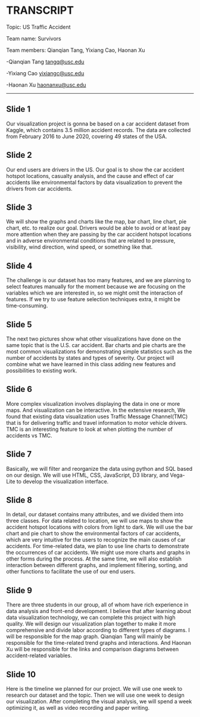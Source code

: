 # TRANSCRIPT

Topic: US Traffic Accident

Team name: Survivors

Team members: Qianqian Tang, Yixiang Cao, Haonan Xu


-Qianqian Tang <tangq@usc.edu>

-Yixiang Cao <yixiangc@usc.edu>

-Haonan Xu <haonanxu@usc.edu>

---

## Slide 1
Our visualization project is gonna be based on a car accident dataset from Kaggle, which contains 3.5 million accident records. The data are collected from February 2016 to June 2020, covering 49 states of the USA.
## Slide 2
Our end users are drivers in the US. Our goal is to show the car accident hotspot locations, casualty analysis, and the cause and effect of car accidents like environmental factors by data visualization to prevent the drivers from car accidents.
## Slide 3
We will show the graphs and charts like the map, bar chart, line chart, pie chart, etc. to realize our goal. Drivers would be able to avoid or at least pay more attention when they are passing by the car accident hotspot locations and in adverse environmental conditions that are related to pressure, visibility, wind direction, wind speed, or something like that.
## Slide 4
The challenge is our dataset has too many features, and we are planning to select features manually for the moment because we are focusing on the variables which we are interested in, so we might omit the interaction of features. If we try to use feature selection techniques extra, it might be time-consuming.
## Slide 5
The next two pictures show what other visualizations have done on the same topic that is the U.S. car accident. Bar charts and pie charts are the most common visualizations for demonstrating simple statistics such as the number of accidents by states and types of severity. Our project will combine what we have learned in this class adding new features and possibilities to existing work.
## Slide 6
More complex visualization involves displaying the data in one or more maps. And visualization can be interactive. In the extensive research, We found that existing data visualization uses Traffic Message Channel(TMC) that is for delivering traffic and travel information to motor vehicle drivers. TMC is an interesting feature to look at when plotting the number of accidents vs TMC. 
## Slide 7
Basically, we will filter and reorganize the data using python and SQL based on our design. We will use HTML, CSS, JavaScript, D3 library, and Vega-Lite to develop the visualization interface.
## Slide 8
In detail, our dataset contains many attributes, and we divided them into three classes. For data related to location, we will use maps to show the accident hotspot locations with colors from light to dark. We will use the bar chart and pie chart to show the environmental factors of car accidents, which are very intuitive for the users to recognize the main causes of car accidents. For time-related data, we plan to use line charts to demonstrate the occurrences of car accidents. We might use more charts and graphs in other forms during the process. At the same time, we will also establish interaction between different graphs, and implement filtering, sorting, and other functions to facilitate the use of our end users. 
## Slide 9
There are three students in our group, all of whom have rich experience in data analysis and front-end development. I believe that after learning about data visualization technology, we can complete this project with high quality. 
We will design our visualization plan together to make it more comprehensive and divide labor according to different types of diagrams. 
I will be responsible for the map graph. Qianqian Tang will mainly be responsible for the time-related trend graphs and interactions. And Haonan Xu will be responsible for the links and comparison diagrams between accident-related variables.
## Slide 10
Here is the timeline we planned for our project. We will use one week to research our dataset and the topic. Then we will use one week to design our visualization. 
After completing the visual analysis, we will spend a week optimizing it, as well as video recording and paper writing. 